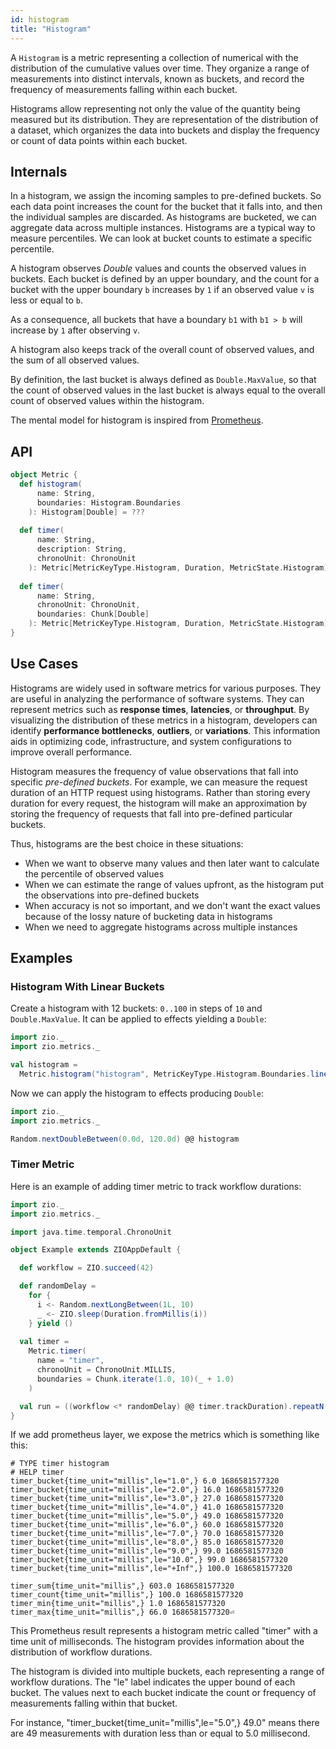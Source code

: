 ```yaml
---
id: histogram
title: "Histogram"
---
```


A `Histogram` is a metric representing a collection of numerical with the distribution of the cumulative values over time. They organize a range of measurements into distinct intervals, known as buckets, and record the frequency of measurements falling within each bucket. 

Histograms allow representing not only the value of the quantity being measured but its distribution. They are representation of the distribution of a dataset, which organizes the data into buckets and display the frequency or count of data points within each bucket. 

## Internals

In a histogram, we assign the incoming samples to pre-defined buckets. So each data point increases the count for the bucket that it falls into, and then the individual samples are discarded. As histograms are bucketed, we can aggregate data across multiple instances. Histograms are a typical way to measure percentiles. We can look at bucket counts to estimate a specific percentile.

A histogram observes _Double_ values and counts the observed values in buckets. Each bucket is defined by an upper boundary, and the count for a bucket with the upper boundary `b` increases by `1` if an observed value `v` is less or
equal to `b`.

As a consequence, all buckets that have a boundary `b1` with `b1 > b` will increase by `1` after observing `v`.

A histogram also keeps track of the overall count of observed values, and the sum of all observed values.

By definition, the last bucket is always defined as `Double.MaxValue`, so that the count of observed values in the last bucket is always equal to the overall count of observed values within the histogram.

The mental model for histogram is inspired from [Prometheus](https://prometheus.io/docs/concepts/metric_types/#histogram).

## API

```scala
object Metric {
  def histogram(
      name: String,
      boundaries: Histogram.Boundaries
    ): Histogram[Double] = ???
  
  def timer(
      name: String,
      description: String,
      chronoUnit: ChronoUnit
    ): Metric[MetricKeyType.Histogram, Duration, MetricState.Histogram] = ???
  
  def timer(
      name: String,
      chronoUnit: ChronoUnit,
      boundaries: Chunk[Double]
    ): Metric[MetricKeyType.Histogram, Duration, MetricState.Histogram] = ???
}
```

## Use Cases

Histograms are widely used in software metrics for various purposes. They are useful in analyzing the performance of software systems. They can represent metrics such as **response times**, **latencies**, or **throughput**. By visualizing the distribution of these metrics in a histogram, developers can identify **performance bottlenecks**, **outliers**, or **variations**. This information aids in optimizing code, infrastructure, and system configurations to improve overall performance.

Histogram measures the frequency of value observations that fall into specific _pre-defined buckets_. For example, we can measure the request duration of an HTTP request using histograms. Rather than storing every duration for every request, the histogram will make an approximation by storing the frequency of requests that fall into pre-defined particular buckets.

Thus, histograms are the best choice in these situations:

- When we want to observe many values and then later want to calculate the percentile of observed values
- When we can estimate the range of values upfront, as the histogram put the observations into pre-defined buckets
- When accuracy is not so important, and we don't want the exact values because of the lossy nature of bucketing data in histograms
- When we need to aggregate histograms across multiple instances

## Examples

### Histogram With Linear Buckets

Create a histogram with 12 buckets: `0..100` in steps of `10` and `Double.MaxValue`. It can be applied to effects yielding a `Double`:

```scala mdoc:silent:nest
import zio._
import zio.metrics._

val histogram =
  Metric.histogram("histogram", MetricKeyType.Histogram.Boundaries.linear(0, 10, 11))
```

Now we can apply the histogram to effects producing `Double`:

```scala mdoc:silent:nest
import zio._
import zio.metrics._

Random.nextDoubleBetween(0.0d, 120.0d) @@ histogram
```

### Timer Metric

Here is an example of adding timer metric to track workflow durations:

```scala mdoc:compile-only
import zio._
import zio.metrics._

import java.time.temporal.ChronoUnit

object Example extends ZIOAppDefault {

  def workflow = ZIO.succeed(42)

  def randomDelay =
    for {
      i <- Random.nextLongBetween(1L, 10)
      _ <- ZIO.sleep(Duration.fromMillis(i))
    } yield ()
    
  val timer =
    Metric.timer(
      name = "timer",
      chronoUnit = ChronoUnit.MILLIS,
      boundaries = Chunk.iterate(1.0, 10)(_ + 1.0)
    )

  val run = ((workflow <* randomDelay) @@ timer.trackDuration).repeatN(99)
}
``` 

If we add prometheus layer, we expose the metrics which is something like this:

```csv
# TYPE timer histogram
# HELP timer
timer_bucket{time_unit="millis",le="1.0",} 6.0 1686581577320
timer_bucket{time_unit="millis",le="2.0",} 16.0 1686581577320
timer_bucket{time_unit="millis",le="3.0",} 27.0 1686581577320
timer_bucket{time_unit="millis",le="4.0",} 41.0 1686581577320
timer_bucket{time_unit="millis",le="5.0",} 49.0 1686581577320
timer_bucket{time_unit="millis",le="6.0",} 60.0 1686581577320
timer_bucket{time_unit="millis",le="7.0",} 70.0 1686581577320
timer_bucket{time_unit="millis",le="8.0",} 85.0 1686581577320
timer_bucket{time_unit="millis",le="9.0",} 99.0 1686581577320
timer_bucket{time_unit="millis",le="10.0",} 99.0 1686581577320
timer_bucket{time_unit="millis",le="+Inf",} 100.0 1686581577320

timer_sum{time_unit="millis",} 603.0 1686581577320
timer_count{time_unit="millis",} 100.0 1686581577320
timer_min{time_unit="millis",} 1.0 1686581577320
timer_max{time_unit="millis",} 66.0 1686581577320⏎
```

This Prometheus result represents a histogram metric called "timer" with a time unit of milliseconds. The histogram provides information about the distribution of workflow durations.

The histogram is divided into multiple buckets, each representing a range of workflow durations. The "le" label indicates the upper bound of each bucket. The values next to each bucket indicate the count or frequency of measurements falling within that bucket. 

For instance, "timer_bucket{time_unit="millis",le="5.0",} 49.0" means there are 49 measurements with duration less than or equal to 5.0 millisecond.
